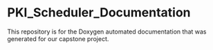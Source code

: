# PKI_Scheduler_Documentation
This repository is for the Doxygen automated documentation that was generated for our capstone project.
